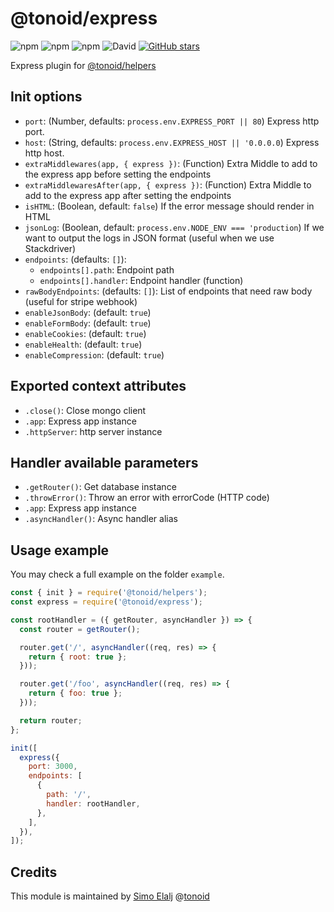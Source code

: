 # @tonoid/express

![npm](https://img.shields.io/npm/dt/@tonoid/express.svg) ![npm](https://img.shields.io/npm/v/@tonoid/express.svg) ![npm](https://img.shields.io/npm/l/@tonoid/express.svg) ![David](https://img.shields.io/david/melalj/tonoid-express.svg)
[![GitHub stars](https://img.shields.io/github/stars/melalj/tonoid-express.svg?style=social&label=Star&maxAge=2592003)](https://github.com/melalj/tonoid-express)

Express plugin for [@tonoid/helpers](https://github.com/melalj/tonoid-helpers)

## Init options

- `port`: (Number, defaults: `process.env.EXPRESS_PORT || 80`) Express http port.
- `host`: (String, defaults: `process.env.EXPRESS_HOST || '0.0.0.0`) Express http host.
- `extraMiddlewares(app, { express })`: (Function) Extra Middle to add to the express app before setting the endpoints
- `extraMiddlewaresAfter(app, { express })`: (Function) Extra Middle to add to the express app after setting the endpoints
- `isHTML`: (Boolean, default: `false`) If the error message should render in HTML
- `jsonLog`: (Boolean, default: `process.env.NODE_ENV === 'production`) If we want to output the logs in JSON format (useful when we use Stackdriver)
- `endpoints`: (defaults: `[]`):
  - `endpoints[].path`: Endpoint path
  - `endpoints[].handler`: Endpoint handler (function)
- `rawBodyEndpoints`: (defaults: `[]`): List of endpoints that need raw body (useful for stripe webhook)
- `enableJsonBody`: (default: `true`)
- `enableFormBody`: (default: `true`)
- `enableCookies`: (default: `true`)
- `enableHealth`: (default: `true`)
- `enableCompression`: (default: `true`)

## Exported context attributes

- `.close()`: Close mongo client
- `.app`: Express app instance
- `.httpServer`: http server instance

## Handler available parameters

- `.getRouter()`: Get database instance
- `.throwError()`: Throw an error with errorCode (HTTP code)
- `.app`: Express app instance
- `.asyncHandler()`: Async handler alias

## Usage example

You may check a full example on the folder `example`.

```js
const { init } = require('@tonoid/helpers');
const express = require('@tonoid/express');

const rootHandler = ({ getRouter, asyncHandler }) => {
  const router = getRouter();

  router.get('/', asyncHandler((req, res) => {
    return { root: true };
  }));

  router.get('/foo', asyncHandler((req, res) => {
    return { foo: true };
  }));

  return router;
};

init([
  express({
    port: 3000,
    endpoints: [
      {
        path: '/',
        handler: rootHandler,
      },
    ],
  }),
]);

```

## Credits

This module is maintained by [Simo Elalj](https://twitter.com/simoelalj) @[tonoid](https://www.tonoid.com)
